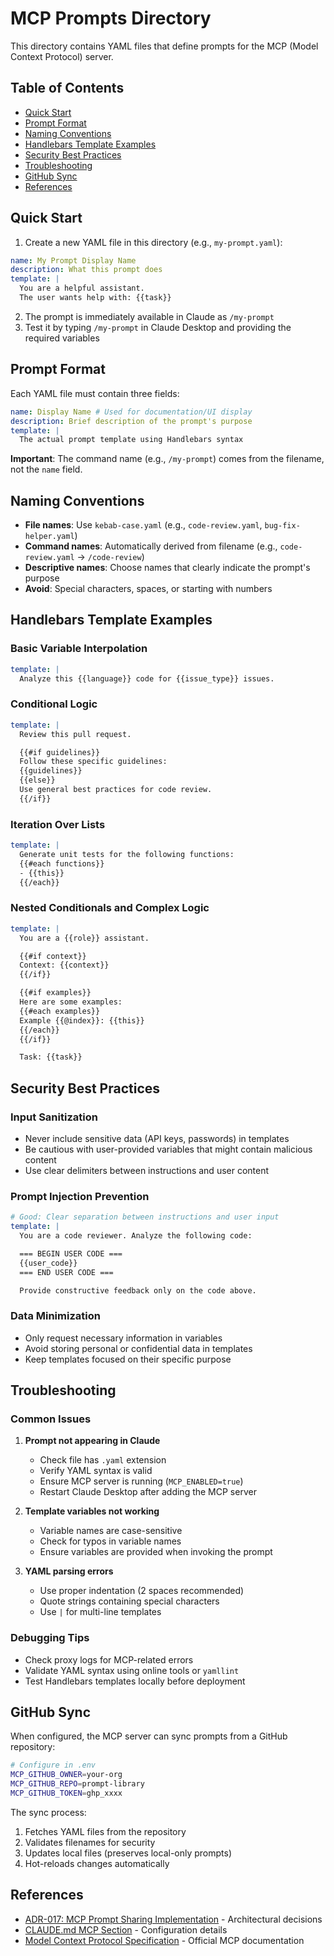 # MCP Prompts Directory

This directory contains YAML files that define prompts for the MCP (Model Context Protocol) server.

## Table of Contents

- [Quick Start](#quick-start)
- [Prompt Format](#prompt-format)
- [Naming Conventions](#naming-conventions)
- [Handlebars Template Examples](#handlebars-template-examples)
- [Security Best Practices](#security-best-practices)
- [Troubleshooting](#troubleshooting)
- [GitHub Sync](#github-sync)
- [References](#references)

## Quick Start

1. Create a new YAML file in this directory (e.g., `my-prompt.yaml`):

```yaml
name: My Prompt Display Name
description: What this prompt does
template: |
  You are a helpful assistant.
  The user wants help with: {{task}}
```

2. The prompt is immediately available in Claude as `/my-prompt`
3. Test it by typing `/my-prompt` in Claude Desktop and providing the required variables

## Prompt Format

Each YAML file must contain three fields:

```yaml
name: Display Name # Used for documentation/UI display
description: Brief description of the prompt's purpose
template: |
  The actual prompt template using Handlebars syntax
```

**Important**: The command name (e.g., `/my-prompt`) comes from the filename, not the `name` field.

## Naming Conventions

- **File names**: Use `kebab-case.yaml` (e.g., `code-review.yaml`, `bug-fix-helper.yaml`)
- **Command names**: Automatically derived from filename (e.g., `code-review.yaml` → `/code-review`)
- **Descriptive names**: Choose names that clearly indicate the prompt's purpose
- **Avoid**: Special characters, spaces, or starting with numbers

## Handlebars Template Examples

### Basic Variable Interpolation

```yaml
template: |
  Analyze this {{language}} code for {{issue_type}} issues.
```

### Conditional Logic

```yaml
template: |
  Review this pull request.

  {{#if guidelines}}
  Follow these specific guidelines:
  {{guidelines}}
  {{else}}
  Use general best practices for code review.
  {{/if}}
```

### Iteration Over Lists

```yaml
template: |
  Generate unit tests for the following functions:
  {{#each functions}}
  - {{this}}
  {{/each}}
```

### Nested Conditionals and Complex Logic

```yaml
template: |
  You are a {{role}} assistant.

  {{#if context}}
  Context: {{context}}
  {{/if}}

  {{#if examples}}
  Here are some examples:
  {{#each examples}}
  Example {{@index}}: {{this}}
  {{/each}}
  {{/if}}

  Task: {{task}}
```

## Security Best Practices

### Input Sanitization

- Never include sensitive data (API keys, passwords) in templates
- Be cautious with user-provided variables that might contain malicious content
- Use clear delimiters between instructions and user content

### Prompt Injection Prevention

```yaml
# Good: Clear separation between instructions and user input
template: |
  You are a code reviewer. Analyze the following code:

  === BEGIN USER CODE ===
  {{user_code}}
  === END USER CODE ===

  Provide constructive feedback only on the code above.
```

### Data Minimization

- Only request necessary information in variables
- Avoid storing personal or confidential data in templates
- Keep templates focused on their specific purpose

## Troubleshooting

### Common Issues

1. **Prompt not appearing in Claude**
   - Check file has `.yaml` extension
   - Verify YAML syntax is valid
   - Ensure MCP server is running (`MCP_ENABLED=true`)
   - Restart Claude Desktop after adding the MCP server

2. **Template variables not working**
   - Variable names are case-sensitive
   - Check for typos in variable names
   - Ensure variables are provided when invoking the prompt

3. **YAML parsing errors**
   - Use proper indentation (2 spaces recommended)
   - Quote strings containing special characters
   - Use `|` for multi-line templates

### Debugging Tips

- Check proxy logs for MCP-related errors
- Validate YAML syntax using online tools or `yamllint`
- Test Handlebars templates locally before deployment

## GitHub Sync

When configured, the MCP server can sync prompts from a GitHub repository:

```bash
# Configure in .env
MCP_GITHUB_OWNER=your-org
MCP_GITHUB_REPO=prompt-library
MCP_GITHUB_TOKEN=ghp_xxxx
```

The sync process:

1. Fetches YAML files from the repository
2. Validates filenames for security
3. Updates local files (preserves local-only prompts)
4. Hot-reloads changes automatically

## References

- [ADR-017: MCP Prompt Sharing Implementation](../../../docs/04-Architecture/ADRs/adr-017-mcp-prompt-sharing.md) - Architectural decisions
- [CLAUDE.md MCP Section](../../../CLAUDE.md#mcp-model-context-protocol-server) - Configuration details
- [Model Context Protocol Specification](https://modelcontextprotocol.io) - Official MCP documentation
